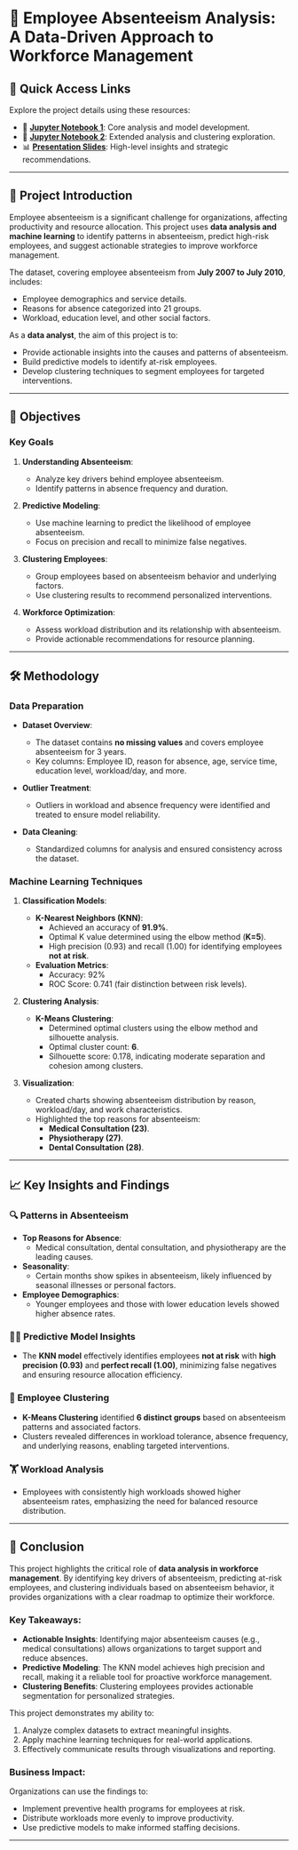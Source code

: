 # 🏢 Employee Absenteeism Analysis: A Data-Driven Approach to Workforce Management

## 🌟 Quick Access Links
Explore the project details using these resources:
- 📓 **[Jupyter Notebook 1](./c9_project1.ipynb)**: Core analysis and model development.
- 📓 **[Jupyter Notebook 2](./c9_project2.ipynb)**: Extended analysis and clustering exploration.
- 📊 **[Presentation Slides](./c9_projectppt.pdf)**: High-level insights and strategic recommendations.

---

## 📜 Project Introduction
Employee absenteeism is a significant challenge for organizations, affecting productivity and resource allocation. This project uses **data analysis and machine learning** to identify patterns in absenteeism, predict high-risk employees, and suggest actionable strategies to improve workforce management.

The dataset, covering employee absenteeism from **July 2007 to July 2010**, includes:
- Employee demographics and service details.
- Reasons for absence categorized into 21 groups.
- Workload, education level, and other social factors.

As a **data analyst**, the aim of this project is to:
- Provide actionable insights into the causes and patterns of absenteeism.
- Build predictive models to identify at-risk employees.
- Develop clustering techniques to segment employees for targeted interventions.

---

## 🎯 Objectives
### Key Goals
1. **Understanding Absenteeism**:
   - Analyze key drivers behind employee absenteeism.
   - Identify patterns in absence frequency and duration.

2. **Predictive Modeling**:
   - Use machine learning to predict the likelihood of employee absenteeism.
   - Focus on precision and recall to minimize false negatives.

3. **Clustering Employees**:
   - Group employees based on absenteeism behavior and underlying factors.
   - Use clustering results to recommend personalized interventions.

4. **Workforce Optimization**:
   - Assess workload distribution and its relationship with absenteeism.
   - Provide actionable recommendations for resource planning.

---

## 🛠️ Methodology
### Data Preparation
- **Dataset Overview**:
  - The dataset contains **no missing values** and covers employee absenteeism for 3 years.
  - Key columns: Employee ID, reason for absence, age, service time, education level, workload/day, and more.

- **Outlier Treatment**:
  - Outliers in workload and absence frequency were identified and treated to ensure model reliability.

- **Data Cleaning**:
  - Standardized columns for analysis and ensured consistency across the dataset.

### Machine Learning Techniques
1. **Classification Models**:
   - **K-Nearest Neighbors (KNN)**:
     - Achieved an accuracy of **91.9%**.
     - Optimal K value determined using the elbow method (**K=5**).
     - High precision (0.93) and recall (1.00) for identifying employees **not at risk**.
   - **Evaluation Metrics**:
     - Accuracy: 92%
     - ROC Score: 0.741 (fair distinction between risk levels).

2. **Clustering Analysis**:
   - **K-Means Clustering**:
     - Determined optimal clusters using the elbow method and silhouette analysis.
     - Optimal cluster count: **6**.
     - Silhouette score: 0.178, indicating moderate separation and cohesion among clusters.

3. **Visualization**:
   - Created charts showing absenteeism distribution by reason, workload/day, and work characteristics.
   - Highlighted the top reasons for absenteeism:
     - **Medical Consultation (23)**.
     - **Physiotherapy (27)**.
     - **Dental Consultation (28)**.

---

## 📈 Key Insights and Findings
### 🔍 Patterns in Absenteeism
- **Top Reasons for Absence**:
  - Medical consultation, dental consultation, and physiotherapy are the leading causes.
- **Seasonality**:
  - Certain months show spikes in absenteeism, likely influenced by seasonal illnesses or personal factors.
- **Employee Demographics**:
  - Younger employees and those with lower education levels showed higher absence rates.

### 🧑‍💻 Predictive Model Insights
- The **KNN model** effectively identifies employees **not at risk** with **high precision (0.93)** and **perfect recall (1.00)**, minimizing false negatives and ensuring resource allocation efficiency.

### 🧬 Employee Clustering
- **K-Means Clustering** identified **6 distinct groups** based on absenteeism patterns and associated factors.
- Clusters revealed differences in workload tolerance, absence frequency, and underlying reasons, enabling targeted interventions.

### 🏋️ Workload Analysis
- Employees with consistently high workloads showed higher absenteeism rates, emphasizing the need for balanced resource distribution.

---

## 🏁 Conclusion
This project highlights the critical role of **data analysis in workforce management**. By identifying key drivers of absenteeism, predicting at-risk employees, and clustering individuals based on absenteeism behavior, it provides organizations with a clear roadmap to optimize their workforce. 

### Key Takeaways:
- **Actionable Insights**: Identifying major absenteeism causes (e.g., medical consultations) allows organizations to target support and reduce absences.
- **Predictive Modeling**: The KNN model achieves high precision and recall, making it a reliable tool for proactive workforce management.
- **Clustering Benefits**: Clustering employees provides actionable segmentation for personalized strategies.

This project demonstrates my ability to:
1. Analyze complex datasets to extract meaningful insights.
2. Apply machine learning techniques for real-world applications.
3. Effectively communicate results through visualizations and reporting.

### Business Impact:
Organizations can use the findings to:
- Implement preventive health programs for employees at risk.
- Distribute workloads more evenly to improve productivity.
- Use predictive models to make informed staffing decisions.

---
